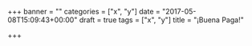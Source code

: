 +++
banner = ""
categories = ["x", "y"]
date = "2017-05-08T15:09:43+00:00"
draft = true
tags = ["x", "y"]
title = "¡Buena Paga!"

+++
